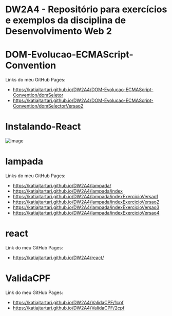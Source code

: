 # DW2A4 - Repositório para exercícios e exemplos da disciplina de Desenvolvimento Web 2

# DOM-Evolucao-ECMAScript-Convention
Links do meu GitHub Pages:
* https://katiajtartari.github.io/DW2A4/DOM-Evolucao-ECMAScript-Convention/domSeletor
* https://katiajtartari.github.io/DW2A4/DOM-Evolucao-ECMAScript-Convention/domSelectorVersao2

# Instalando-React
![image](https://user-images.githubusercontent.com/70042571/149639932-f096a552-c7cc-43fa-bda0-6c563eaa0c01.png)

# lampada
Links do meu GitHub Pages:
* https://katiajtartari.github.io/DW2A4/lampada/
* https://katiajtartari.github.io/DW2A4/lampada/index
* https://katiajtartari.github.io/DW2A4/lampada/indexExercicioVersao1
* https://katiajtartari.github.io/DW2A4/lampada/indexExercicioVersao2
* https://katiajtartari.github.io/DW2A4/lampada/indexExercicioVersao3
* https://katiajtartari.github.io/DW2A4/lampada/indexExercicioVersao4

# react
Link do meu GitHub Pages:
* https://katiajtartari.github.io/DW2A4/react/

# ValidaCPF
Link do meu GitHub Pages:
* https://katiajtartari.github.io/DW2A4/ValidaCPF/1cpf
* https://katiajtartari.github.io/DW2A4/ValidaCPF/2cpf
